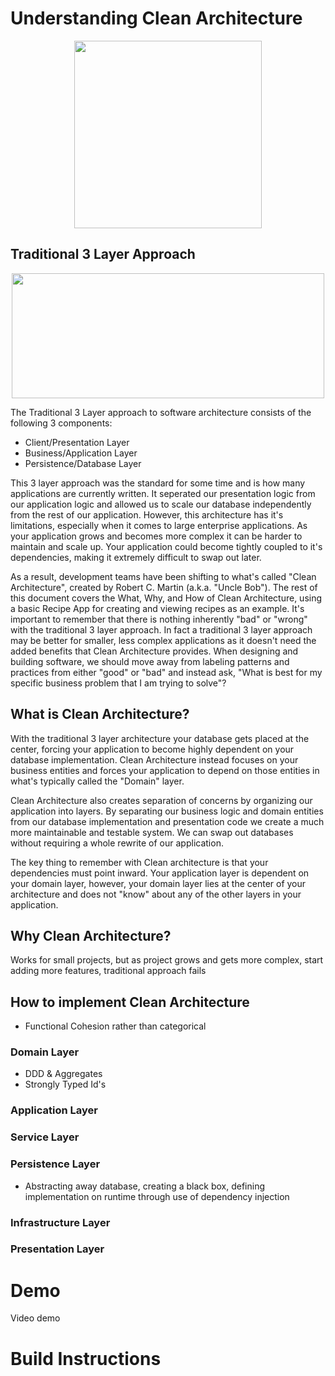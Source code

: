 # Understanding Clean Architecture
<p align="center">
  <img width="300px" height="300px" src="https://github.com/reyno120/Clean-Architecture/assets/59970959/8a39e2c1-9367-435b-8fc4-69829eaf297f)">
</p>

## Traditional 3 Layer Approach
<p align="center">
  <img width="500px" height="200px" src="https://github.com/reyno120/Clean-Architecture/assets/59970959/d50d9c90-27a2-45e7-9732-c1fc3d32e132">
</p>
The Traditional 3 Layer approach to software architecture consists of the following 3 components:

* Client/Presentation Layer
* Business/Application Layer
* Persistence/Database Layer

This 3 layer approach was the standard for some time and is how many applications are currently written. It seperated our presentation logic from our application logic and allowed us to scale our database independently from the rest of our application. However, this architecture has it's limitations, especially when it comes to large enterprise applications. As your application grows and becomes more complex it can be harder to maintain and scale up. Your application could become tightly coupled to it's dependencies, making it extremely difficult to swap out later.

As a result, development teams have been shifting to what's called "Clean Architecture", created by Robert C. Martin (a.k.a. "Uncle Bob"). The rest of this document covers the What, Why, and How of Clean Architecture, using a basic Recipe App for creating and viewing recipes as an example. It's important to remember that there is nothing inherently "bad" or "wrong" with the traditional 3 layer approach. In fact a traditional 3 layer approach may be better for smaller, less complex applications as it doesn't need the added benefits that Clean Architecture provides. When designing and building software, we should move away from labeling patterns and practices from either "good" or "bad" and instead ask, "What is best for my specific business problem that I am trying to solve"?

## What is Clean Architecture?
With the traditional 3 layer architecture your database gets placed at the center, forcing your application to become highly dependent on your database implementation. Clean Architecture instead focuses on your business entities and forces your application to depend on those entities in what's typically called the "Domain" layer.

Clean Architecture also creates separation of concerns by organizing our application into layers. By separating our business logic and domain entities from our database implementation and presentation code we create a much more maintainable and testable system. We can swap out databases without requiring a whole rewrite of our application.

The key thing to remember with Clean architecture is that your dependencies must point inward. Your application layer is dependent on your domain layer, however, your domain layer lies at the center of your architecture and does not "know" about any of the other layers in your application.
## Why Clean Architecture?
Works for small projects, but as project grows and gets more complex, start adding more features, traditional approach fails
## How to implement Clean Architecture
* Functional Cohesion rather than categorical
### Domain Layer
* DDD & Aggregates
* Strongly Typed Id's
### Application Layer
### Service Layer
### Persistence Layer
* Abstracting away database, creating a black box, defining implementation on runtime through use of dependency injection
### Infrastructure Layer
### Presentation Layer

# Demo
Video demo

# Build Instructions
